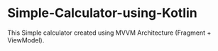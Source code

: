 # Simple-Calculator-using-Kotlin
This Simple calculator created using MVVM Architecture (Fragment + ViewModel).
